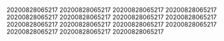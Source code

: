 20200828065217
20200828065217
20200828065217
20200828065217
20200828065217
20200828065217
20200828065217
20200828065217
20200828065217
20200828065217
20200828065217
20200828065217
20200828065217
20200828065217
20200828065217
